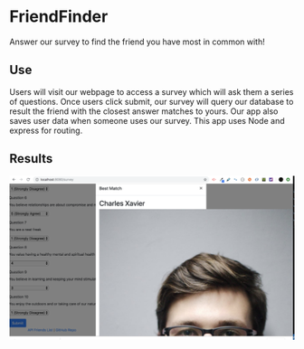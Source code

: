 # FriendFinder
Answer our survey to find the friend you have most in common with!

## Use
Users will visit our webpage to access a survey which will ask them a series of questions. Once users click submit, our survey will query our database to result the friend with the closest answer matches to yours. Our app also saves user data when someone uses our survey. This app uses Node and express for routing. 

## Results


![alt test](images/pic1.png)
